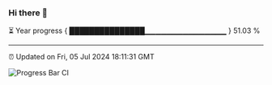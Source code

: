 ### Hi there 👋

⏳ Year progress { ███████████████▁▁▁▁▁▁▁▁▁▁▁▁▁▁▁ } 51.03 %

---

⏰ Updated on Fri, 05 Jul 2024 18:11:31 GMT

![Progress Bar CI](https://github.com/Shyam-Makwana/GitHub-Actions-Demo/workflows/Progress%20Bar%20CI/badge.svg)
